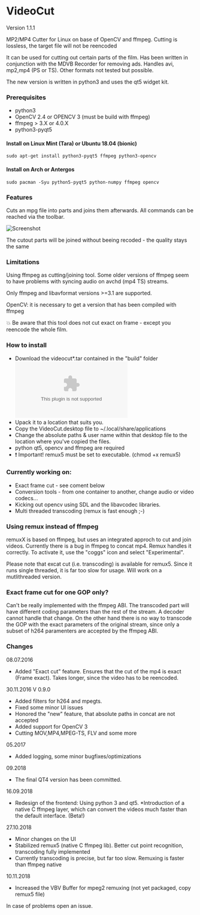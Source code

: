 # VideoCut
Version 1.1.1

MP2/MP4 Cutter for Linux on base of OpenCV and ffmpeg. Cutting is lossless, the target file will not be reencoded 

It can be used for cutting out certain parts of the film. Has been written in conjunction with the MDVB Recorder for removing ads. Handles avi, mp2,mp4 (PS or TS). Other formats not tested but possible.

The new version is written in python3 and uses the qt5 widget kit.  
### Prerequisites
* python3
* OpenCV 2.4 or OPENCV 3 (must be build with ffmpeg)
* ffmpeg > 3.X or 4.0.X
* python3-pyqt5

#### Install on Linux Mint (Tara) or Ubuntu 18.04 (bionic)
```
sudo apt-get install python3-pyqt5 ffmpeg python3-opencv
```
#### Install on Arch or Antergos
```
sudo pacman -Syu python5-pyqt5 python-numpy ffmpeg opencv
```

### Features
Cuts an mpg file into parts and joins them afterwards. All commands can be reached via the toolbar.

![Screenshot](https://github.com/kanehekili/VideoCut/blob/master/Videocut.png)

The cutout parts will be joined without beeing recoded - the quality stays the same
### Limitations
Using ffmpeg as cutting/joining tool. Some older versions of ffmpeg seem to have problems with syncing audio on avchd (mp4 TS) streams.

Only ffmpeg and libavformat versions >=3.1 are supported. 

OpenCV:  it is necessary to get a version that has been compiled with ffmpeg

:boom: Be aware that this tool does not cut exact on frame - except you reencode the whole film.

### How to install
* Download the videocut*.tar contained in the "build" folder ![here](https://github.com/kanehekili/VideoCut/raw/master/VideoCutter/build/videocut1.1.0.tar)
* Upack it to a location that suits you.
* Copy the VideoCut.desktop file to ~/.local/share/applications
* Change the absolute paths & user name within that desktop file to the location where you've copied the files.
* python qt5, opencv and ffmpeg are required
* :heavy_exclamation_mark: Important! remux5 must be set to executable. (chmod +x remux5) 

### Currently working on:
* Exact frame cut - see coment below 
* Conversion tools - from one container to another, change audio or video codecs...
* Kicking out opencv using SDL and the libavcodec libraries.
* Multi threaded transcoding (remux is fast enough ;-)

### Using remux instead of ffmpeg
remuxX is based on ffmpeg, but uses an integrated approch to cut and join videos. Currently there is a bug in ffmpeg to concat mp4. Remux handles it correctly. To activate it, use the "coggs" icon and select "Experimental".

Please note that excat cut (i.e. transcoding) is available for remux5. Since it runs single threaded, it is far too slow for usage. Will work on a mutlithreaded version.

### Exact frame cut for one GOP only?
Can't be really implemented with the ffmpeg ABI. The transcoded part will have different coding parameters than the rest of the stream. A decoder cannot handle that change. On the other hand there is no way to transcode the GOP with the exact parameters of the original stream, since only a subset of h264 paramenters are accepted by the ffmpeg ABI. 

### Changes 
08.07.2016
* Added "Exact cut" feature. Ensures that the cut of the mp4 is exact (Frame exact). Takes longer, since the video has to be reencoded. 

30.11.2016 V 0.9.0
* Added filters for h264 and mpegts. 
* Fixed some minor UI issues
* Honored the "new" feature, that absolute paths in concat are not accepted
* Added support for OpenCV 3
* Cutting MOV,MP4,MPEG-TS, FLV and some more 

05.2017
* Added logging, some minor bugfixes/optimizations

09.2018
* The final QT4 version has been committed. 

16.09.2018
* Redesign of the frontend: Using python 3 and qt5.
*Introduction of a native C ffmpeg layer, which can convert the videos much faster than the default interface. (Beta!)

27.10.2018
* Minor changes on the UI
* Stabilized remux5 (native C ffmpeg lib). Better cut point recognition, transcoding fully implemented
* Currently transcoding is precise, but far too slow. Remuxing is faster than ffmpeg native 

10.11.2018 
* Increased the VBV Buffer for mpeg2 remuxing (not yet packaged, copy remux5 file)

In case of problems open an issue. 
 
